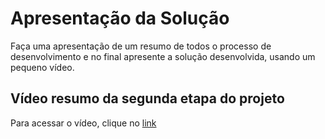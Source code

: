 # Apresentação da Solução

Faça uma apresentação de um resumo de todos o processo de desenvolvimento e no final apresente a solução desenvolvida, usando um pequeno vídeo.

## Vídeo resumo da segunda etapa do projeto

Para acessar o vídeo, clique no [link](https://www.loom.com/share/8ef88eb7f7df4bb9a51efc49390c45c3?sid=767a4dbb-007e-4921-b470-07610c887b58)
